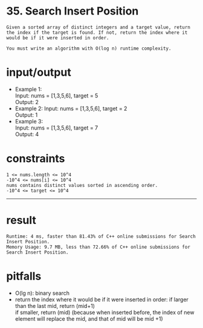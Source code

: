 # 35. Search Insert Position
    Given a sorted array of distinct integers and a target value, return the index if the target is found. If not, return the index where it would be if it were inserted in order.
  
    You must write an algorithm with O(log n) runtime complexity.
# input/output

- Example 1:  
    Input: nums = [1,3,5,6], target = 5  
    Output: 2  
- Example 2:
    Input: nums = [1,3,5,6], target = 2  
    Output: 1  
- Example 3:  
    Input: nums = [1,3,5,6], target = 7  
    Output: 4  
    
# constraints
    1 <= nums.length <= 10^4
    -10^4 <= nums[i] <= 10^4
    nums contains distinct values sorted in ascending order.
    -10^4 <= target <= 10^4
---
# result
    Runtime: 4 ms, faster than 81.43% of C++ online submissions for Search Insert Position.
    Memory Usage: 9.7 MB, less than 72.66% of C++ online submissions for Search Insert Position.
# pitfalls
- O(lg n): binary search
- return the index where it would be if it were inserted in order: 
    if larger than the last mid, return (mid+1)    
    if smaller, return (mid) (because when inserted before, the index of new element will replace the mid, and that of mid will be mid +1) 